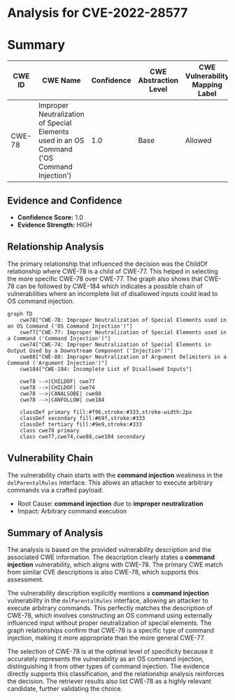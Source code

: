 # Analysis for CVE-2022-28577

# Summary
| CWE ID | CWE Name | Confidence | CWE Abstraction Level | CWE Vulnerability Mapping Label | CWE-Vulnerability Mapping Notes |
|---|---|---|---|---|---|
| CWE-78 | Improper Neutralization of Special Elements used in an OS Command ('OS Command Injection') | 1.0 | Base | Allowed | Primary CWE |

## Evidence and Confidence

*   **Confidence Score:** 1.0
*   **Evidence Strength:** HIGH

## Relationship Analysis
The primary relationship that influenced the decision was the ChildOf relationship where CWE-78 is a child of CWE-77. This helped in selecting the more specific CWE-78 over CWE-77. The graph also shows that CWE-78 can be followed by CWE-184 which indicates a possible chain of vulnerabilities where an incomplete list of disallowed inputs could lead to OS command injection.

```mermaid
graph TD
    cwe78["CWE-78: Improper Neutralization of Special Elements used in an OS Command ('OS Command Injection')"]
    cwe77["CWE-77: Improper Neutralization of Special Elements used in a Command ('Command Injection')"]
    cwe74["CWE-74: Improper Neutralization of Special Elements in Output Used by a Downstream Component ('Injection')"]
    cwe88["CWE-88: Improper Neutralization of Argument Delimiters in a Command ('Argument Injection')"]
    cwe184["CWE-184: Incomplete List of Disallowed Inputs"]

    cwe78 -->|CHILDOF| cwe77
    cwe78 -->|CHILDOF| cwe74
    cwe78 -->|CANALSOBE| cwe88
    cwe78 -->|CANFOLLOW| cwe184
    
    classDef primary fill:#f96,stroke:#333,stroke-width:2px
    classDef secondary fill:#69f,stroke:#333
    classDef tertiary fill:#9e9,stroke:#333
    class cwe78 primary
    class cwe77,cwe74,cwe88,cwe184 secondary
```

## Vulnerability Chain
The vulnerability chain starts with the **command injection** weakness in the `delParentalRules` interface. This allows an attacker to execute arbitrary commands via a crafted payload.
  - Root Cause: **command injection** due to **improper neutralization**
  - Impact: Arbitrary command execution

## Summary of Analysis
The analysis is based on the provided vulnerability description and the associated CWE information. The description clearly states a **command injection** vulnerability, which aligns with CWE-78. The primary CWE match from similar CVE descriptions is also CWE-78, which supports this assessment.

The vulnerability description explicitly mentions a **command injection** vulnerability in the `delParentalRules` interface, allowing an attacker to execute arbitrary commands. This perfectly matches the description of CWE-78, which involves constructing an OS command using externally influenced input without proper neutralization of special elements. The graph relationships confirm that CWE-78 is a specific type of command injection, making it more appropriate than the more general CWE-77.

The selection of CWE-78 is at the optimal level of specificity because it accurately represents the vulnerability as an OS command injection, distinguishing it from other types of command injection. The evidence directly supports this classification, and the relationship analysis reinforces the decision. The retriever results also list CWE-78 as a highly relevant candidate, further validating the choice.